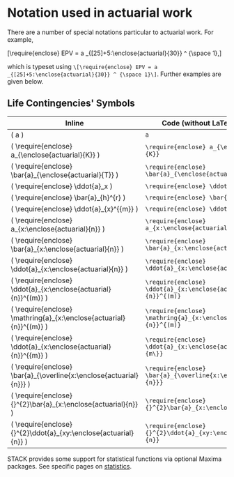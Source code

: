 # Notation used in actuarial work

There are a number of special notations particular to actuarial work.  For example, 

\[\require{enclose} EPV = a _{[25]+5:\enclose{actuarial}{30}} ^ {\space 1},\]

which is typeset using `\[\require{enclose} EPV = a _{[25]+5:\enclose{actuarial}{30}} ^ {\space 1}\]`. Further examples are given below.

## Life Contingencies' Symbols ##


| Inline                                                                  | Code (without LaTeX delimiters)                                         | 
| ----------------------------------------------------------------------- | ----------------------------------------------------------------------- | 
| \( a \)                                                                 |  `a`                                                                    | 
| \( \require{enclose} a_{\enclose{actuarial}{K}} \)                      |  `\require{enclose} a_{\enclose{actuarial}{K}}`                         | 
| \( \require{enclose} \bar{a}_{\enclose{actuarial}{T}} \)                |  `\require{enclose} \bar{a}_{\enclose{actuarial}{T}}`                   | 
| \( \require{enclose} \ddot{a}_x \)                                      |  `\require{enclose} \ddot{a}_x`                                         | 
| \( \require{enclose} \bar{a}_{h}^{r} \)                                 |  `\require{enclose} \bar{a}_{h}^{r}`                                    | 
| \( \require{enclose} \ddot{a}_{x}^{\{m\}} \)                            |  `\require{enclose} \ddot{a}_{x}^{\{m\}}`                               | 
| \( \require{enclose} a_{x:\enclose{actuarial}{n}} \)                    |  `\require{enclose} a_{x:\enclose{actuarial}{n}}`                       | 
| \( \require{enclose} \bar{a}_{x:\enclose{actuarial}{n}} \)              |  `\require{enclose} \bar{a}_{x:\enclose{actuarial}{n}}`                 | 
| \( \require{enclose} \ddot{a}_{x:\enclose{actuarial}{n}} \)             |  `\require{enclose} \ddot{a}_{x:\enclose{actuarial}{n}}`                | 
| \( \require{enclose} \ddot{a}_{x:\enclose{actuarial}{n}}^{(m)} \)       |  `\require{enclose} \ddot{a}_{x:\enclose{actuarial}{n}}^{(m)}`          | 
| \( \require{enclose} \mathring{a}_{x:\enclose{actuarial}{n}}^{(m)} \)   |  `\require{enclose} \mathring{a}_{x:\enclose{actuarial}{n}}^{(m)}`      | 
| \( \require{enclose} \ddot{a}_{x:\enclose{actuarial}{n}}^{\{m\}} \)     |  `\require{enclose} \ddot{a}_{x:\enclose{actuarial}{n}}^{\{m\}}`        | 
| \( \require{enclose} \bar{a}_{\overline{x:\enclose{actuarial}{n}}} \)   |  `\require{enclose} \bar{a}_{\overline{x:\enclose{actuarial}{n}}}`      | 
| \( \require{enclose} {}^{2}\bar{a}_{x:\enclose{actuarial}{n}} \)        |  `\require{enclose} {}^{2}\bar{a}_{x:\enclose{actuarial}{n}}`           | 
| \( \require{enclose} {}^{2}\ddot{a}_{xy:\enclose{actuarial}{n}} \)      |  `\require{enclose} {}^{2}\ddot{a}_{xy:\enclose{actuarial}{n}}`         | 

STACK provides some support for statistical functions via optional Maxima packages.  See specific pages on [statistics](../CAS/Statistics.md).

